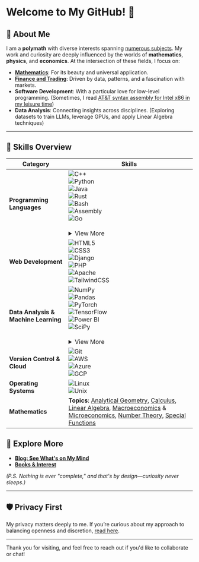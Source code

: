 # Welcome to My GitHub! 🚀


## 🌟 About Me

I am a **polymath** with diverse interests spanning [numerous subjects](./subjects.png). My work and curiosity are deeply influenced by the worlds of **mathematics**, **physics**, and **economics**. At the intersection of these fields, I focus on:

- **[Mathematics](https://www.drshn.me/c1e62b16f7444f4c5d04a52056e8893d6cc2e439b91be59f4b9b5ef9dbcb98bb.php)**: For its beauty and universal application.
- **[Finance and Trading](https://www.drshn.me/blog/41f9868d8b2ec0e9b40c9539a01aa9640c7c6dab0bc2ccf830b726f6f6d0e660.php)**: Driven by data, patterns, and a fascination with markets.
- **Software Development**: With a particular love for low-level programming. (Sometimes, I read [AT&T syntax assembly for Intel x86 in my leisure time](https://github.com/1darshanpatil/Assembly))
- **Data Analysis**: Connecting insights across disciplines. (Exploring datasets to train LLMs, leverage GPUs, and apply Linear Algebra techniques)
---
## 🔧 Skills Overview

| **Category**                       | **Skills**                                                                                                                                                                                                                                                                                                                                                                                                                                                                                                                                                                                                                                                                                                                                                                                         |
|-----------------------------------|------------------------------------------------------------------------------------------------------------------------------------------------------------------------------------------------------------------------------------------------------------------------------------------------------------------------------------------------------------------------------------------------------------------------------------------------------------------------------------------------------------------------------------------------------------------------------------------------------------------------------------------------------------------------------------------------------------------------------------------------------------------------------------------------|
| **Programming Languages**         | ![C++](https://img.shields.io/badge/C++-00599C?style=flat-square&logo=cplusplus&logoColor=white)<br>![Python](https://img.shields.io/badge/Python-3776AB?style=flat-square&logo=python&logoColor=white)<br>![Java](https://img.shields.io/badge/Java-007396?style=flat-square&logo=java&logoColor=white)<br>![Rust](https://img.shields.io/badge/Rust-000000?style=flat-square&logo=rust&logoColor=white)<br>![Bash](https://img.shields.io/badge/Bash-4EAA25?style=flat-square&logo=gnu-bash&logoColor=white)<br>![Assembly](https://img.shields.io/badge/Assembly-6E4C13?style=flat-square)<br>![Go](https://img.shields.io/badge/Go-00ADD8?style=flat-square&logo=go&logoColor=white)<br><br><details><summary>View More</summary><ul><li><a href="https://en.wikipedia.org/wiki/Assembly_language">Assembly (x64 Architecture)</a></li><li><a href="https://en.wikipedia.org/wiki/BASIC">BASIC</a></li><li><a href="https://www.gnu.org/software/bash/">Bash</a></li><li><a href="https://en.wikipedia.org/wiki/C_(programming_language)">C</a></li><li><a href="https://en.wikipedia.org/wiki/C++">C++</a></li><li><a href="https://fortran-lang.org/">Fortran</a></li><li><a href="https://golang.org/">Go</a></li><li><a href="https://www.haskell.org/">Haskell</a></li><li><a href="https://www.oracle.com/java/">Java</a></li><li><a href="https://developer.mozilla.org/en-US/docs/Web/JavaScript">JavaScript</a></li><li><a href="https://julialang.org/">Julia</a></li><li><a href="https://www.latex-project.org/">LaTeX</a></li><li><a href="https://www.wolfram.com/mathematica/">Mathematica</a></li><li><a href="https://daringfireball.net/projects/markdown/">Markdown</a></li><li><a href="https://www.python.org/">Python</a></li><li><a href="https://www.r-project.org/">R</a></li><li><a href="https://www.rust-lang.org/">Rust</a></li><li><a href="https://soliditylang.org/">Solidity</a></li><li><a href="https://ocaml.org/">OCaml</a></li></ul></details> |
| **Web Development**               | ![HTML5](https://img.shields.io/badge/HTML5-E34F26?style=flat-square&logo=html5&logoColor=white)<br>![CSS3](https://img.shields.io/badge/CSS3-1572B6?style=flat-square&logo=css3&logoColor=white)<br>![Django](https://img.shields.io/badge/Django-092E20?style=flat-square&logo=django&logoColor=white)<br>![PHP](https://img.shields.io/badge/PHP-777BB4?style=flat-square&logo=php&logoColor=white)<br>![Apache](https://img.shields.io/badge/Apache-D22128?style=flat-square&logo=apache&logoColor=white)<br>![TailwindCSS](https://img.shields.io/badge/TailwindCSS-38B2AC?style=flat-square&logo=tailwind-css&logoColor=white)                                                                                                                                                                         |
| **Data Analysis & Machine Learning** | ![NumPy](https://img.shields.io/badge/NumPy-013243?style=flat-square&logo=numpy&logoColor=white)<br>![Pandas](https://img.shields.io/badge/Pandas-150458?style=flat-square&logo=pandas&logoColor=white)<br>![PyTorch](https://img.shields.io/badge/PyTorch-EE4C2C?style=flat-square&logo=pytorch&logoColor=white)<br>![TensorFlow](https://img.shields.io/badge/TensorFlow-FF6F00?style=flat-square&logo=tensorflow&logoColor=white)<br>![Power BI](https://img.shields.io/badge/Power%20BI-F2C811?style=flat-square&logo=powerbi&logoColor=black)<br>![SciPy](https://img.shields.io/badge/SciPy-8CAAE6?style=flat-square&logo=scipy&logoColor=white)<br><br><details><summary>View More</summary><ul><li><a href="https://matplotlib.org/">Matplotlib</a></li><li><a href="https://numpy.org/">NumPy</a></li><li><a href="https://powerbi.microsoft.com/">Power BI</a></li><li><a href="https://pytorch.org/">PyTorch</a></li><li><a href="https://pandas.pydata.org/">pandas</a></li><li><a href="https://scikit-learn.org/">scikit-learn</a></li><li><a href="https://scipy.org/">SciPy</a></li><li><a href="https://www.w3schools.com/sql/">SQL</a></li><li><a href="https://www.sympy.org/">SymPy</a></li><li><a href="https://www.tensorflow.org/">TensorFlow</a></li></ul></details> |
| **Version Control & Cloud**       | ![Git](https://img.shields.io/badge/Git-F05032?style=flat-square&logo=git&logoColor=white)<br>![AWS](https://img.shields.io/badge/AWS-232F3E?style=flat-square&logo=amazon-aws&logoColor=white)<br>![Azure](https://img.shields.io/badge/Azure-0078D4?style=flat-square&logo=microsoft-azure&logoColor=white)<br>![GCP](https://img.shields.io/badge/GCP-4285F4?style=flat-square&logo=google-cloud&logoColor=white)                                                                                                                                                                                                                                                                         |
| **Operating Systems**             | ![Linux](https://img.shields.io/badge/Linux-FCC624?style=flat-square&logo=linux&logoColor=black)<br>![Unix](https://img.shields.io/badge/Unix-4E4E4E?style=flat-square&logo=ubuntu&logoColor=white)                                                                                                                                                                                                                                                                                                                                                                                                                                                                                                                  |
| **Mathematics**                   | **Topics**: [Analytical Geometry](https://en.wikipedia.org/wiki/Analytical_geometry), [Calculus](https://en.wikipedia.org/wiki/Calculus), [Linear Algebra](https://en.wikipedia.org/wiki/Linear_algebra), [Macroeconomics](https://en.wikipedia.org/wiki/Macroeconomics) & [Microeconomics](https://en.wikipedia.org/wiki/Microeconomics), [Number Theory](https://en.wikipedia.org/wiki/Number_theory), [Special Functions](https://en.wikipedia.org/wiki/Special_functions)                                                                                                                                                                                                                                                         |
## 🔗 Explore More

- [**Blog: See What's on My Mind**](https://www.drshn.me/422291abb0a237f082a45d6386c20cb3d41f2564469889eca2180da801e6fe61.php)
- [**Books & Interest**](https://www.drshn.me/0c19438c482debe3f84d90a2791ed1f5b625c87d456c9a43b323b90f26b1f2f1.html)

*(P.S. Nothing is ever "complete," and that's by design—curiosity never sleeps.)*

---

## 🛡️ Privacy First

My privacy matters deeply to me. If you’re curious about my approach to balancing openness and discretion, [read here](https://www.drshn.me/blog/privacyFolds/pcrude.php).

---

Thank you for visiting, and feel free to reach out if you'd like to collaborate or chat!
